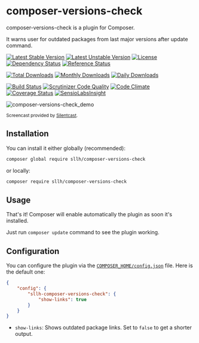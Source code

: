 # composer-versions-check

composer-versions-check is a plugin for Composer.

It warns user for outdated packages from last major versions after update command.

[![Latest Stable Version](https://poser.pugx.org/sllh/composer-versions-check/v/stable)](https://packagist.org/packages/sllh/composer-versions-check)
[![Latest Unstable Version](https://poser.pugx.org/sllh/composer-versions-check/v/unstable)](https://packagist.org/packages/sllh/composer-versions-check)
[![License](https://poser.pugx.org/sllh/composer-versions-check/license)](https://packagist.org/packages/sllh/composer-versions-check)
[![Dependency Status](https://www.versioneye.com/php/sllh:composer-versions-check/badge.svg)](https://www.versioneye.com/php/sllh:composer-versions-check)
[![Reference Status](https://www.versioneye.com/php/sllh:composer-versions-check/reference_badge.svg)](https://www.versioneye.com/php/sllh:composer-versions-check/references)

[![Total Downloads](https://poser.pugx.org/sllh/composer-versions-check/downloads)](https://packagist.org/packages/sllh/composer-versions-check)
[![Monthly Downloads](https://poser.pugx.org/sllh/composer-versions-check/d/monthly)](https://packagist.org/packages/sllh/composer-versions-check)
[![Daily Downloads](https://poser.pugx.org/sllh/composer-versions-check/d/daily)](https://packagist.org/packages/sllh/composer-versions-check)

[![Build Status](https://travis-ci.org/Soullivaneuh/composer-versions-check.svg?branch=master)](https://travis-ci.org/Soullivaneuh/composer-versions-check)
[![Scrutinizer Code Quality](https://scrutinizer-ci.com/g/Soullivaneuh/composer-versions-check/badges/quality-score.png?b=master)](https://scrutinizer-ci.com/g/Soullivaneuh/composer-versions-check/?branch=master)
[![Code Climate](https://codeclimate.com/github/Soullivaneuh/composer-versions-check/badges/gpa.svg)](https://codeclimate.com/github/Soullivaneuh/composer-versions-check)
[![Coverage Status](https://coveralls.io/repos/Soullivaneuh/composer-versions-check/badge.svg?branch=master)](https://coveralls.io/r/Soullivaneuh/composer-versions-check?branch=master)
[![SensioLabsInsight](https://insight.sensiolabs.com/projects/278a8379-fb6d-425f-b175-7d7b9ef93d47/mini.png)](https://insight.sensiolabs.com/projects/278a8379-fb6d-425f-b175-7d7b9ef93d47)

![composer-versions-check_demo](https://cloud.githubusercontent.com/assets/1698357/14637529/2e32a778-0632-11e6-99c7-0e1c284a7436.gif)

<sup>Screencast provided by [Silentcast](https://github.com/colinkeenan/silentcast).</sup>

## Installation

You can install it either globally (recommended):

```bash
composer global require sllh/composer-versions-check
```

or locally:

```bash
composer require sllh/composer-versions-check
```

## Usage

That's it! Composer will enable automatically the plugin as soon it's installed.

Just run `composer update` command to see the plugin working.

## Configuration

You can configure the plugin via the [`COMPOSER_HOME/config.json`](https://getcomposer.org/doc/03-cli.md#composer-home) file. Here is the default one:

```json
{
    "config": {
        "sllh-composer-versions-check": {
            "show-links": true
        }
    }
}
```

* `show-links`: Shows outdated package links. Set to `false` to get a shorter output.
